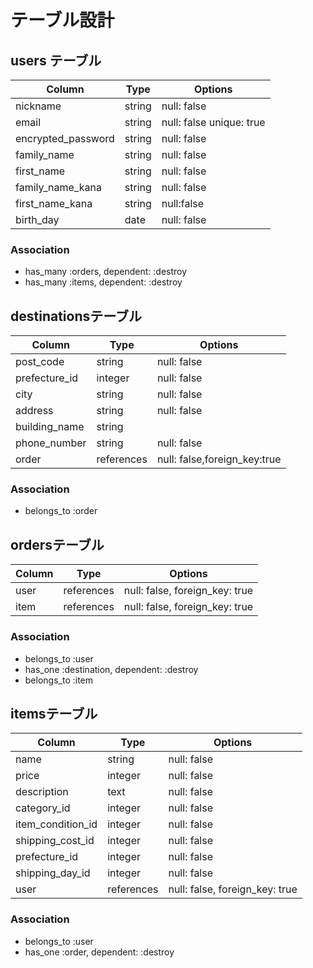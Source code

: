 # テーブル設計

## users テーブル

| Column             | Type   | Options                         |
| ------------------ | ------ | ------------------------------- |
| nickname           | string | null: false                     |
| email              | string | null: false unique: true        |
| encrypted_password | string | null: false                     |
| family_name        | string | null: false                     |
| first_name         | string | null: false                     |
| family_name_kana   | string | null: false                     |
| first_name_kana    | string | null:false                      |
| birth_day          | date   | null: false                     |


### Association

- has_many :orders, dependent: :destroy
- has_many :items, dependent: :destroy


## destinationsテーブル

| Column             | Type       | Options                      |
| ------------------ | ---------- | -----------------------------|
| post_code          | string     | null: false                  |
| prefecture_id      | integer    | null: false                  |
| city               | string     | null: false                  |
| address            | string     | null: false                  |
| building_name      | string     |                              |
| phone_number       | string     | null: false                  |
| order              | references | null: false,foreign_key:true |


### Association

- belongs_to :order


## ordersテーブル

| Column             | Type       | Options                        |
| ------------------ | ---------- | -------------------------------|
| user               | references | null: false, foreign_key: true |
| item               | references | null: false, foreign_key: true |

### Association

- belongs_to :user
- has_one :destination, dependent: :destroy
- belongs_to :item



## itemsテーブル

| Column                | Type       | Options                        |
| --------------------- | ---------- | ------------------------------ |
| name                  | string     | null: false                    |
| price                 | integer    | null: false                    |
| description           | text       | null: false                    |
| category_id           | integer    | null: false                    |
| item_condition_id     | integer    | null: false                    |
| shipping_cost_id      | integer    | null: false                    |
| prefecture_id         | integer    | null: false                    |
| shipping_day_id       | integer    | null: false                    |
| user                  | references | null: false, foreign_key: true |

### Association

- belongs_to :user 
- has_one :order, dependent: :destroy 

